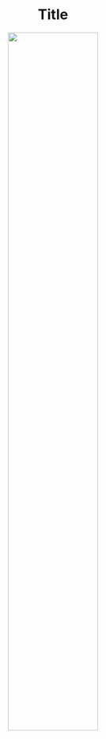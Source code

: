 <h1 align="center"> Title </h1>

<p align="center">
  <img src="/2025/2025-01-14/plot.png" width="60%">
</p>
